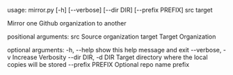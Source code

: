 usage: mirror.py [-h] [--verbose] [--dir DIR] [--prefix PREFIX] src target

Mirror one Github organization to another

positional arguments:
  src                Source organization
  target             Target Organization

optional arguments:
  -h, --help         show this help message and exit
  --verbose, -v      Increase Verbosity
  --dir DIR, -d DIR  Target directory where the local copies will be stored
  --prefix PREFIX    Optional repo name prefix
